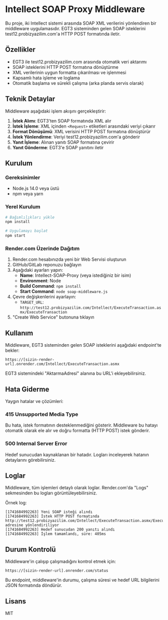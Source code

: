 # Intellect SOAP Proxy Middleware

Bu proje, iki Intellect sistemi arasında SOAP XML verilerini yönlendiren bir middleware uygulamasıdır. EGT3 sisteminden gelen SOAP isteklerini test12.probizyazilim.com'a HTTP POST formatında iletir.

## Özellikler

- EGT3 ile test12.probizyazilim.com arasında otomatik veri aktarımı
- SOAP isteklerini HTTP POST formatına dönüştürme
- XML verilerinin uygun formatta çıkarılması ve işlenmesi
- Kapsamlı hata işleme ve loglama
- Otomatik başlama ve sürekli çalışma (arka planda servis olarak)

## Teknik Detaylar

Middleware aşağıdaki işlem akışını gerçekleştirir:

1. **İstek Alımı**: EGT3'ten SOAP formatında XML alır
2. **İstek İşleme**: XML içinden `<Request>` etiketleri arasındaki veriyi çıkarır
3. **Format Dönüşümü**: XML verisini HTTP POST formatına dönüştürür
4. **İstek Yönlendirme**: Veriyi test12.probizyazilim.com'a gönderir
5. **Yanıt İşleme**: Alınan yanıtı SOAP formatına çevirir
6. **Yanıt Gönderme**: EGT3'e SOAP yanıtını iletir

## Kurulum

### Gereksinimler

- Node.js 14.0 veya üstü
- npm veya yarn

### Yerel Kurulum

```bash
# Bağımlılıkları yükle
npm install

# Uygulamayı başlat
npm start
```

### Render.com Üzerinde Dağıtım

1. Render.com hesabınızda yeni bir Web Servisi oluşturun
2. GitHub/GitLab reponuzu bağlayın
3. Aşağıdaki ayarları yapın:
   - **Name**: Intellect-SOAP-Proxy (veya istediğiniz bir isim)
   - **Environment**: Node
   - **Build Command**: `npm install`
   - **Start Command**: `node soap-middleware.js`
4. Çevre değişkenlerini ayarlayın:
   - `TARGET_URL`: `http://test12.probizyazilim.com/Intellect/ExecuteTransaction.asmx/ExecuteTransaction`
5. "Create Web Service" butonuna tıklayın

## Kullanım

Middleware, EGT3 sisteminden gelen SOAP isteklerini aşağıdaki endpoint'te bekler:

```
https://[sizin-render-url].onrender.com/Intellect/ExecuteTransaction.asmx
```

EGT3 sistemindeki "AktarmaAdresi" alanına bu URL'i ekleyebilirsiniz.

## Hata Giderme

Yaygın hatalar ve çözümleri:

### 415 Unsupported Media Type

Bu hata, istek formatının desteklenmediğini gösterir. Middleware bu hatayı otomatik olarak ele alır ve doğru formatta (HTTP POST) istek gönderir.

### 500 Internal Server Error

Hedef sunucudan kaynaklanan bir hatadır. Logları inceleyerek hatanın detaylarını görebilirsiniz.

## Loglar

Middleware, tüm işlemleri detaylı olarak loglar. Render.com'da "Logs" sekmesinden bu logları görüntüleyebilirsiniz.

Örnek log:

```
[1741684992263] Yeni SOAP isteği alındı
[1741684992263] İstek HTTP POST formatında http://test12.probizyazilim.com/Intellect/ExecuteTransaction.asmx/ExecuteTransaction adresine yönlendiriliyor
[1741684992263] Hedef sunucudan 200 yanıtı alındı
[1741684992263] İşlem tamamlandı, süre: 405ms
```

## Durum Kontrolü

Middleware'in çalışıp çalışmadığını kontrol etmek için:

```
https://[sizin-render-url].onrender.com/status
```

Bu endpoint, middleware'in durumu, çalışma süresi ve hedef URL bilgilerini JSON formatında döndürür.

## Lisans

MIT
